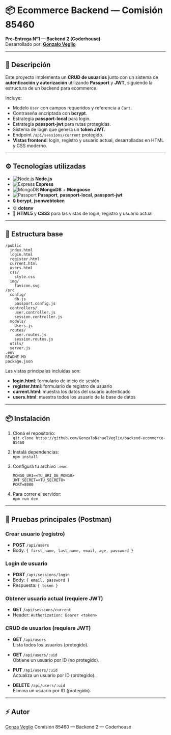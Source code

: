 # 📦 Ecommerce Backend — Comisión 85460

**Pre-Entrega N°1 — Backend 2 (Coderhouse)**  
Desarrollado por: [**Gonzalo Veglio**](https://www.linkedin.com/in/gonzalo-nahuel-veglio/)

---

## 🚀 Descripción

Este proyecto implementa un **CRUD de usuarios** junto con un sistema de **autenticación y autorización** utilizando **Passport** y **JWT**, siguiendo la estructura de un backend para ecommerce.

Incluye:
- Modelo `User` con campos requeridos y referencia a `Cart`.
- Contraseña encriptada con **bcrypt**.
- Estrategia **passport-local** para login.
- Estrategia **passport-jwt** para rutas protegidas.
- Sistema de login que genera un **token JWT**.
- Endpoint `/api/sessions/current` protegido.
- **Vistas frontend**: login, registro y usuario actual, desarrolladas en HTML y CSS moderno.

---
 
## ⚙️ Tecnologías utilizadas

- ![Node.js](https://img.shields.io/badge/-Node.js-339933?logo=node.js&logoColor=white) **Node.js**
- ![Express](https://img.shields.io/badge/-Express.js-000000?logo=express&logoColor=white) **Express**
- ![MongoDB](https://img.shields.io/badge/-MongoDB-47A248?logo=mongodb&logoColor=white) **MongoDB** + **Mongoose**
- ![Passport](https://img.shields.io/badge/-Passport.js-34E27A?logo=passport&logoColor=white) **Passport**, **passport-local**, **passport-jwt**
- 🔒 **bcrypt**, **jsonwebtoken**
- ⚙️ **dotenv**
- 🎨 **HTML5** y **CSS3** para las vistas de login, registro y usuario actual

---

## 📁 Estructura base

```
/public
  index.html
  login.html
  register.html
  current.html
  users.html
  css/
    style.css
  img/
    favicon.svg
/src
  config/
    db.js
    passport.config.js
  controllers/
    user.controller.js
    session.controller.js
  models/
    Users.js
  routes/
    user.routes.js
    session.routes.js
  utils/
  server.js
.env
README.MD
package.json
```

Las vistas principales incluidas son:
- **login.html**: formulario de inicio de sesión
- **register.html**: formulario de registro de usuario
- **current.html**: muestra los datos del usuario autenticado
- **users.html**: muestra todos los usuario de la base de datos

---

## 📦 Instalación

1. Cloná el repositorio:  
   `git clone https://github.com/GonzaloNahuelVeglio/backend-ecommerce-85460`

2. Instalá dependencias:  
   `npm install`

3. Configurá tu archivo `.env`:
   ```
   MONGO_URI=<TU_URI_DE_MONGO>
   JWT_SECRET=<TU_SECRETO>
   PORT=8080
   ```

4. Para correr el servidor:  
   `npm run dev`

---

## 🔑 Pruebas principales (Postman)

### Crear usuario (registro)
- **POST** `/api/users`
- Body: `{ first_name, last_name, email, age, password }`

### Login de usuario
- **POST** `/api/sessions/login`
- Body: `{ email, password }`
- Respuesta: `{ token }`

### Obtener usuario actual (requiere JWT)
- **GET** `/api/sessions/current`
- Header: `Authorization: Bearer <token>`

### CRUD de usuarios (requiere JWT)

- **GET** `/api/users`  
  Lista todos los usuarios (protegido).

- **GET** `/api/users/:uid`  
  Obtiene un usuario por ID (no protegido).

- **PUT** `/api/users/:uid`  
  Actualiza un usuario por ID (protegido).

- **DELETE** `/api/users/:uid`  
  Elimina un usuario por ID (protegido).

---

## ⚡ Autor

[Gonza Veglio](https://github.com/GonzaloNahuelVeglio)
Comisión 85460 — Backend 2 — Coderhouse